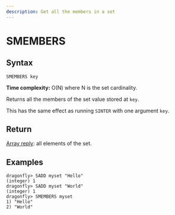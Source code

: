 ```yaml
---
description: Get all the members in a set
---
```


# SMEMBERS

## Syntax

    SMEMBERS key

**Time complexity:** O(N) where N is the set cardinality.

Returns all the members of the set value stored at `key`.

This has the same effect as running `SINTER` with one argument `key`.

## Return

[Array reply](https://redis.io/docs/reference/protocol-spec#resp-arrays): all elements of the set.

## Examples

```shell
dragonfly> SADD myset "Hello"
(integer) 1
dragonfly> SADD myset "World"
(integer) 1
dragonfly> SMEMBERS myset
1) "Hello"
2) "World"
```
